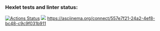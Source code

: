 ### Hexlet tests and linter status:
[![Actions Status](https://github.com/prasolovsereja/frontend-project-44/actions/workflows/hexlet-check.yml/badge.svg)](https://github.com/prasolovsereja/frontend-project-44/actions)
<a href="https://codeclimate.com/github/prasolovsereja/frontend-project-44/maintainability"><img src="https://api.codeclimate.com/v1/badges/77728686e4614fb84eb3/maintainability" /></a>
 https://asciinema.org/connect/557e7f21-24a2-4ef8-bc48-c9c9f031b911
